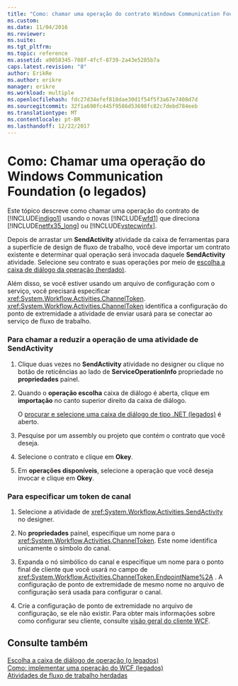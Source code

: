 ```yaml
---
title: "Como: chamar uma operação do contrato Windows Communication Foundation (legados) | Microsoft Docs"
ms.custom: 
ms.date: 11/04/2016
ms.reviewer: 
ms.suite: 
ms.tgt_pltfrm: 
ms.topic: reference
ms.assetid: a9058345-708f-4fcf-8739-2a43e5285b7a
caps.latest.revision: "8"
author: ErikRe
ms.author: erikre
manager: erikre
ms.workload: multiple
ms.openlocfilehash: fdc27d34efef818dae30d1f54f5f3a67e7408d7d
ms.sourcegitcommit: 32f1a690fc445f9586d53698fc82c7debd784eeb
ms.translationtype: MT
ms.contentlocale: pt-BR
ms.lasthandoff: 12/22/2017
---
```

# <a name="how-to-invoke-a-windows-communication-foundation-contract-operation-legacy"></a>Como: Chamar uma operação do Windows Communication Foundation (o legados)
Este tópico descreve como chamar uma operação do contrato de [!INCLUDE[indigo1](../workflow-designer/includes/indigo1_md.md)] usando o novas [!INCLUDE[wfd1](../workflow-designer/includes/wfd1_md.md)] que direciona [!INCLUDE[netfx35_long](../workflow-designer/includes/netfx35_long_md.md)] ou [!INCLUDE[vstecwinfx](../workflow-designer/includes/vstecwinfx_md.md)].  
  
 Depois de arrastar um **SendActivity** atividade da caixa de ferramentas para a superfície de design de fluxo de trabalho, você deve importar um contrato existente e determinar qual operação será invocada daquele **SendActivity** atividade. Selecione seu contrato e suas operações por meio de [escolha a caixa de diálogo da operação (herdado)](../workflow-designer/choose-operation-dialog-box-legacy.md).  
  
 Além disso, se você estiver usando um arquivo de configuração com o serviço, você precisará especificar <xref:System.Workflow.Activities.ChannelToken>. <xref:System.Workflow.Activities.ChannelToken> identifica a configuração do ponto de extremidade a atividade de enviar usará para se conectar ao serviço de fluxo de trabalho.  
  
### <a name="to-invoke-a-wcf-contract-operation-from-a-sendactivity-activity"></a>Para chamar a reduzir a operação de uma atividade de SendActivity  
  
1.  Clique duas vezes no **SendActivity** atividade no designer ou clique no botão de reticências ao lado de **ServiceOperationInfo** propriedade no **propriedades** painel.  
  
2.  Quando o **operação escolha** caixa de diálogo é aberta, clique em **importação** no canto superior direito da caixa de diálogo.  
  
     O [procurar e selecione uma caixa de diálogo de tipo .NET (legados)](../workflow-designer/browse-and-select-a-dotnet-type-dialog-box-legacy.md) é aberto.  
  
3.  Pesquise por um assembly ou projeto que contém o contrato que você deseja.  
  
4.  Selecione o contrato e clique em **Okey**.  
  
5.  Em **operações disponíveis**, selecione a operação que você deseja invocar e clique em **Okey**.  
  
### <a name="to-specify-a-channel-token"></a>Para especificar um token de canal  
  
1.  Selecione a atividade de <xref:System.Workflow.Activities.SendActivity> no designer.  
  
2.  No **propriedades** painel, especifique um nome para o <xref:System.Workflow.Activities.ChannelToken>. Este nome identifica unicamente o símbolo do canal.  
  
3.  Expanda o nó simbólico do canal e especifique um nome para o ponto final de cliente que você usará no campo de <xref:System.Workflow.Activities.ChannelToken.EndpointName%2A> . A configuração de ponto de extremidade de mesmo nome no arquivo de configuração será usada para configurar o canal.  
  
4.  Crie a configuração de ponto de extremidade no arquivo de configuração, se ele não existir. Para obter mais informações sobre como configurar seu cliente, consulte [visão geral do cliente WCF](/dotnet/framework/wcf/wcf-client-overview).  
  
## <a name="see-also"></a>Consulte também  
 [Escolha a caixa de diálogo de operação (o legados)](../workflow-designer/choose-operation-dialog-box-legacy.md)   
 [Como: implementar uma operação do WCF (legados)](../workflow-designer/how-to-implement-a-windows-communication-foundation-contract-operation-legacy.md)   
 [Atividades de fluxo de trabalho herdadas](../workflow-designer/legacy-workflow-activities.md)